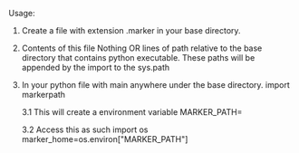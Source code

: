 Usage:

1. Create a file with extension .marker in your base directory.  
2. Contents of this file
    Nothing
    OR
    lines of path relative to the base directory that contains python executable. These paths will be appended 
    by the import to the sys.path
3. In your python file with main anywhere under the base directory.
    import markerpath

    3.1 This will create a environment variable 
        MARKER_PATH=<the base directory>

    3.2 Access this as such
        import os
        marker_home=os.environ["MARKER_PATH"]



